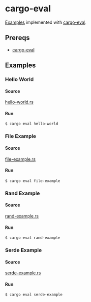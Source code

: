 # cargo-eval

[Examples](../README.md#examples) implemented with [cargo-eval](https://github.com/reitermarkus/cargo-eval).

## Prereqs

- [cargo-eval](https://github.com/reitermarkus/cargo-eval)

## Examples

### Hello World

#### Source

[hello-world.rs](hello-world.rs)

#### Run

```
$ cargo eval hello-world
```

### File Example

#### Source

[file-example.rs](file-example.rs)

#### Run

```
$ cargo eval file-example
```

### Rand Example

#### Source

[rand-example.rs](file-example.rs)

#### Run

```
$ cargo eval rand-example
```

### Serde Example

#### Source

[serde-example.rs](serde-example.rs)

#### Run

```
$ cargo eval serde-example
```